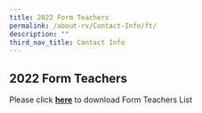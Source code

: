 ```yaml
---
title: 2022 Form Teachers
permalink: /about-rv/Contact-Info/ft/
description: ""
third_nav_title: Contact Info
---
```

## 2022 Form Teachers

Please click **[here](/files/2022%20Class%20Form%20Teachers%20Email-5-APR-2022%20(1).pdf)** to download Form Teachers List